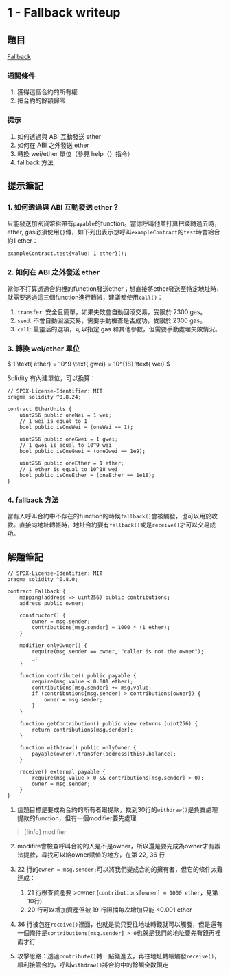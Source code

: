 
# 1 - Fallback writeup
## 題目
[Fallback](https://ethernaut.openzeppelin.com/level/0x3c34A342b2aF5e885FcaA3800dB5B205fEfa3ffB)
### 通關條件
1. 獲得這個合約的所有權
2. 把合約的餘額歸零
### 提示
1. 如何透過與 ABI 互動發送 ether
2. 如何在 ABI 之外發送 ether
3. 轉換 wei/ether 單位（參見 help（）指令）
4. fallback 方法


## 提示筆記


### 1. 如何透過與 ABI 互動發送 ether？
只能發送加密貨幣給帶有`payable`的function。當你呼叫他並打算把錢轉過去時，ether, gas必須使用`{}`傳，如下列出表示想呼叫`exampleContract`的`test`時會給合約1 ether：

``` Solidity
exampleContract.test{value: 1 ether}();
```

### 2. 如何在 ABI 之外發送 ether
當你不打算透過合約裡的function發送ether；想直接將ether發送至特定地址時，就需要透過這三個function進行轉帳，建議都使用`call()`：
  1. `transfer`: 安全且簡單，如果失敗會自動回滾交易，受限於 2300 gas。
  2. `send`: 不會自動回滾交易，需要手動檢查是否成功，受限於 2300 gas。
  3. `call`: 最靈活的選項，可以指定 gas 和其他參數，但需要手動處理失敗情況。

### 3. 轉換 wei/ether 單位

$ 1 \text{ ether} = 10^9 \text{ gwei} = 10^{18} \text{ wei} $

Solidity 有內建單位，可以換算：

``` Solidity
// SPDX-License-Identifier: MIT
pragma solidity ^0.8.24;

contract EtherUnits {
    uint256 public oneWei = 1 wei;
    // 1 wei is equal to 1
    bool public isOneWei = (oneWei == 1);

    uint256 public oneGwei = 1 gwei;
    // 1 gwei is equal to 10^9 wei
    bool public isOneGwei = (oneGwei == 1e9);

    uint256 public oneEther = 1 ether;
    // 1 ether is equal to 10^18 wei
    bool public isOneEther = (oneEther == 1e18);
}
```

### 4. fallback 方法
當有人呼叫合約中不存在的function的時候`fallback()`會被觸發，也可以用於收款。直接向地址轉帳時，地址合約要有`fallback()`或是`receive()`才可以交易成功。

## 解題筆記

``` Solidity
// SPDX-License-Identifier: MIT
pragma solidity ^0.8.0;

contract Fallback {
    mapping(address => uint256) public contributions;
    address public owner;

    constructor() {
        owner = msg.sender;
        contributions[msg.sender] = 1000 * (1 ether);
    }

    modifier onlyOwner() {
        require(msg.sender == owner, "caller is not the owner");
        _;
    }

    function contribute() public payable {
        require(msg.value < 0.001 ether);
        contributions[msg.sender] += msg.value;
        if (contributions[msg.sender] > contributions[owner]) {
            owner = msg.sender;
        }
    }

    function getContribution() public view returns (uint256) {
        return contributions[msg.sender];
    }

    function withdraw() public onlyOwner {
        payable(owner).transfer(address(this).balance);
    }

    receive() external payable {
        require(msg.value > 0 && contributions[msg.sender] > 0);
        owner = msg.sender;
    }
}
```

1. 這題目標是要成為合約的所有者跟提款，找到30行的`withdraw()`是負責處理提款的function，但有一個modifier要先處理
> [!info]
> modifier
2. modifire會檢查呼叫合約的人是不是owner，所以還是要先成為owner才有辦法提款，尋找可以給owner賦值的地方，在第 22, 36 行
3. 22 行的`owner = msg.sender;`可以將我們變成合約的擁有者，但它的條件太難達成：
    
    1. 21 行檢查資產要 >owner (`contributions[owner] = 1000 ether`，見第10行)
    2. 20 行可以增加資產但被 19 行阻擋每次增加只能 <0.001 ether

4. 36 行被包在`receive()`裡面，也就是說只要往地址轉錢就可以觸發，但是還有一個條件是`contributions[msg.sender] > 0`也就是我們的地址要先有錢再裡面才行
5. 攻擊思路：透過`contribute()`轉一點錢進去，再往地址轉帳觸發`receive()`，順利接管合約，呼叫`withdraw()`將合約中的餘額全數領走